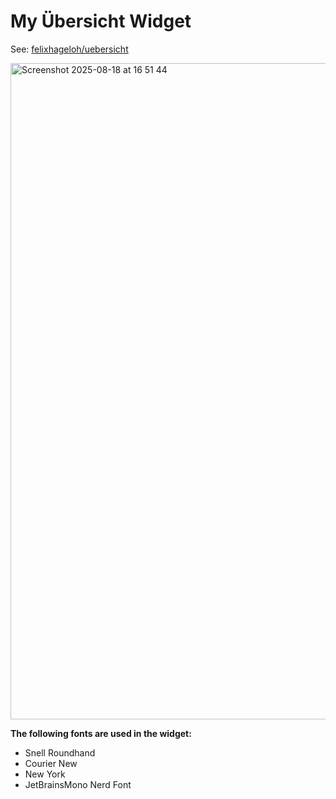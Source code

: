 # My Übersicht Widget

See: [felixhageloh/uebersicht](https://github.com/felixhageloh/uebersicht)

<img width="1680" height="1050" alt="Screenshot 2025-08-18 at 16 51 44" src="https://github.com/user-attachments/assets/7f6bdb95-1133-4fb1-9b3f-476244d7d4f8" />

**The following fonts are used in the widget:**

- Snell Roundhand
- Courier New
- New York
- JetBrainsMono Nerd Font
